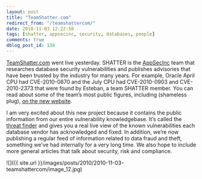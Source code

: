 ```yaml
---
layout: post
title: "TeamShatter.com"
redirect_from: "/teamshattercom/"
date: 2010-11-03 12:22:58
tags: [shatter, appsecinc, security, databases, people]
comments: true
dblog_post_id: 138
---
```

[TeamShatter.com](https://web.archive.org/web/20101125033914/https://www.teamshatter.com/) went live yesterday. SHATTER is the [AppSecInc](https://web.archive.org/web/20131111165225/https://www.appsecinc.com) team that researches database security vulnerabilities and publishes advisories that have been trusted by the industry for many years. For example, Oracle April CPU had CVE-2010-0870 and the July CPU had CVE-2010-0903 and CVE-2010-2373 that were found by Esteban, a team SHATTER member. You can read about some of the team’s most public figures, including (shameless plug), [on the new website](https://web.archive.org/web/20101125033914/https://www.teamshatter.com/about).

I am very excited about this new project because it contains the public information from our entire vulnerability knowledgebase. It’s called the [threat finder](https://web.archive.org/web/20170501211339/https://www.teamshatter.com/threat-finder) and gives you a real live view of the known vulnerabilities each database vendor has acknowledged and fixed. In addition, we’re now publishing a regular feed of information related to data fraud and theft, something we’ve had internally for a very long time. We also hope to include more general articles that talk about security, risk and compliance.

![]({{ site.url }}/images/posts/2010/2010-11-03-teamshattercom/image_12.jpg)

